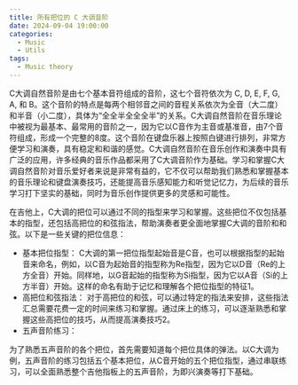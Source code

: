 ```yaml
---
title: 所有把位的 C 大调音阶
date: 2024-09-04 19:00:00
categories:
  - Music
  - Utils
tags:
  - Music theory
---
```


‌C大调自然音阶‌是由七个基本音符组成的音阶，这七个音符依次为 C, D, E, F, G, A, 和 B。这个音阶的特点是每两个相邻音之间的音程关系依次为全音（大二度）和半音（小二度），具体为“全全半全全全半”的关系。C大调自然音阶在音乐理论中被视为最基本、最常用的音阶之一，因为它以C音作为主音或基准音，由7个音符组成，形成一个完整的8度。这个音阶在键盘乐器上按照白键进行排列，非常方便学习和演奏，具有稳定和和谐的感觉。C大调自然音阶在音乐创作和演奏中具有广泛的应用，许多经典的音乐作品都采用了C大调音阶作为基础。学习和掌握C大调自然音阶对音乐爱好者来说是非常有益的，它不仅可以帮助我们熟悉和掌握基本的音乐理论和键盘演奏技巧，还能提高音乐感知能力和听觉记忆力，为后续的音乐学习打下坚实的基础，同时为音乐创作提供更多的灵感和可能性‌。

在吉他上，C大调的把位可以通过不同的指型来学习和掌握。这些把位不仅包括基本的指型，还包括高把位的和弦指法，帮助演奏者更全面地掌握C大调的音阶和和弦。以下是一些关键的把位信息：

- 基本把位指型‌：
C大调的第一把位指型起始音是C音，也可以根据指型的起始音来命名，例如，以C音为起始音的指型称为Re指型，因为它以D音（Re的上方全音）开始。同样地，以G音起始的指型称为Si指型，因为它以A音（Si的上方半音）开始。这样的命名有助于记忆和理解各个把位指型的特征‌1。
- 高把位和弦指法‌：
对于高把位的和弦，可以通过特定的指法来安排，这些指法汇总需要花费一定的时间来练习和掌握。通过床上的练习，可以逐渐熟悉和掌握这些高把位的技巧，从而提高演奏技巧‌2。
- 五声音阶练习‌：

为了熟悉五声音阶的各个把位，首先需要知道每个把位具体的弹法。以C大调为例，五声音阶的练习包括五个基本把位，从C音开始的五个把位指型，通过串联练习，可以全面熟悉整个吉他指板上的五声音阶，为即兴演奏等打下基础‌。

<!-- more -->

<Cmajors />
